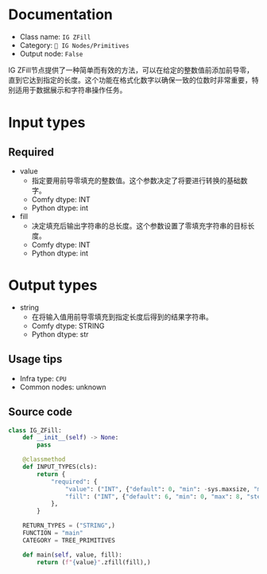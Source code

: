 
# Documentation
- Class name: `IG ZFill`
- Category: `🐓 IG Nodes/Primitives`
- Output node: `False`

IG ZFill节点提供了一种简单而有效的方法，可以在给定的整数值前添加前导零，直到它达到指定的长度。这个功能在格式化数字以确保一致的位数时非常重要，特别适用于数据展示和字符串操作任务。

# Input types
## Required
- value
    - 指定要用前导零填充的整数值。这个参数决定了将要进行转换的基础数字。
    - Comfy dtype: INT
    - Python dtype: int
- fill
    - 决定填充后输出字符串的总长度。这个参数设置了零填充字符串的目标长度。
    - Comfy dtype: INT
    - Python dtype: int

# Output types
- string
    - 在将输入值用前导零填充到指定长度后得到的结果字符串。
    - Comfy dtype: STRING
    - Python dtype: str


## Usage tips
- Infra type: `CPU`
- Common nodes: unknown


## Source code
```python
class IG_ZFill:
    def __init__(self) -> None:
        pass

    @classmethod
    def INPUT_TYPES(cls):
        return {
            "required": {
                "value": ("INT", {"default": 0, "min": -sys.maxsize, "max": sys.maxsize, "step": 1}),
                "fill": ("INT", {"default": 6, "min": 0, "max": 8, "step": 1}),
            },
        }

    RETURN_TYPES = ("STRING",)
    FUNCTION = "main"
    CATEGORY = TREE_PRIMITIVES

    def main(self, value, fill):
        return (f"{value}".zfill(fill),)

```
